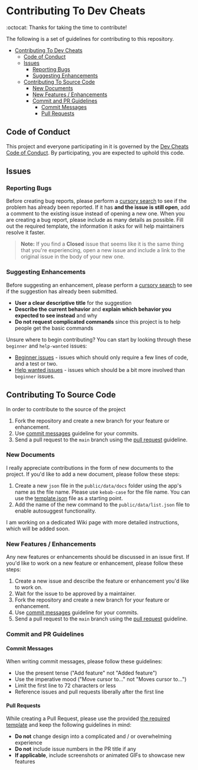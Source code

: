 # Contributing To Dev Cheats

:octocat: Thanks for taking the time to contribute! 

The following is a set of guidelines for contributing to this repository.
- [Contributing To Dev Cheats](#contributing-to-dev-cheats)
  - [Code of Conduct](#code-of-conduct)
  - [Issues](#issues)
    - [Reporting Bugs](#reporting-bugs)
    - [Suggesting Enhancements](#suggesting-enhancements)
  - [Contributing To Source Code](#contributing-to-source-code)
    - [New Documents](#new-documents)
    - [New Features / Enhancements](#new-features--enhancements)
    - [Commit and PR Guidelines](#commit-and-pr-guidelines)
      - [Commit Messages](#commit-messages)
      - [Pull Requests](#pull-requests)


## Code of Conduct
This project and everyone participating in it is governed by the [Dev Cheats Code of Conduct](CODE_OF_CONDUCT.md). By participating, you are expected to uphold this code.

## Issues
### Reporting Bugs
Before creating bug reports, please perform a [cursory search](https://github.com/excalith/dev-cheats/issues) to see if the problem has already been reported. If it has **and the issue is still open**, add a comment to the existing issue instead of opening a new one. When you are creating a bug report, please include as many details as possible. Fill out the required template, the information it asks for will help maintainers resolve it faster.

> **Note:** If you find a **Closed** issue that seems like it is the same thing that you're experiencing, open a new issue and include a link to the original issue in the body of your new one.


### Suggesting Enhancements
Before suggesting an enhancement, please perform a [cursory search](https://github.com/excalith/dev-cheats/issues) to see if the suggestion has already been submitted.

* **User a clear descriptive title** for the suggestion
* **Describe the current behavior** and **explain which behavior you expected to see instead** and why
* **Do not request complicated commands** since this project is to help people get the basic commands

Unsure where to begin contributing? You can start by looking through these `beginner` and `help-wanted` issues:

* [Beginner issues](https://github.com/excalith/dev-cheats/labels/beginner) - issues which should only require a few lines of code, and a test or two.
* [Help wanted issues](https://github.com/excalith/dev-cheats/labels/help%20wanted) - issues which should be a bit more involved than `beginner` issues.

## Contributing To Source Code

In order to contribute to the source of the project
1. Fork the repository and create a new branch for your feature or enhancement.
2. Use [commit messages](#commit-messages) guideline for your commits.
3. Send a pull request to the `main` branch using the [pull request](#pull-requests) guideline.

### New Documents
I really appreciate contributions in the form of new documents to the project. If you'd like to add a new document, please follow these steps:

1. Create a new `json` file in the `public/data/docs` folder using the app's name as the file name. Please use `kebab-case` for the file name. You can use the [template.json](template.json) file as a starting point.
2. Add the name of the new command to the `public/data/list.json` file to enable autosuggest functionality.

I am working on a dedicated Wiki page with more detailed instructions, which will be added soon.

### New Features / Enhancements
Any new features or enhancements should be discussed in an issue first. If you'd like to work on a new feature or enhancement, please follow these steps:

1. Create a new issue and describe the feature or enhancement you'd like to work on.
2. Wait for the issue to be approved by a maintainer.
3. Fork the repository and create a new branch for your feature or enhancement.
4. Use [commit messages](#commit-messages) guideline for your commits.
5. Send a pull request to the `main` branch using the [pull request](#pull-requests) guideline.

### Commit and PR Guidelines
#### Commit Messages
When writing commit messages, please follow these guidelines:

* Use the present tense ("Add feature" not "Added feature")
* Use the imperative mood ("Move cursor to..." not "Moves cursor to...")
* Limit the first line to 72 characters or less
* Reference issues and pull requests liberally after the first line
  

#### Pull Requests
While creating a Pull Request, please use the provided [the required template](PULL_REQUEST_TEMPLATE.md) and keep the following guidelines in mind:

* **Do not** change design into a complicated and / or overwhelming experience
* **Do not** include issue numbers in the PR title if any
* **If applicable**, include screenshots or animated GIFs to showcase new features


